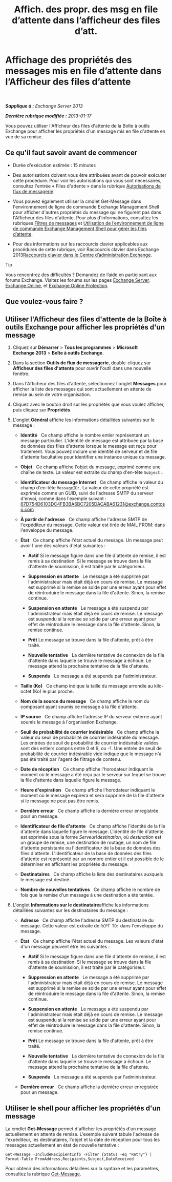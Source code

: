 ﻿---
title: 'Affich. des propr. des msg en file d’attente dans l’afficheur des files d’att.'
TOCTitle: Affichage des propriétés des messages mis en file d’attente dans l’Afficheur des files d’attente
ms:assetid: 9d15d8b8-e061-4288-9354-df58e282fb6b
ms:mtpsurl: https://technet.microsoft.com/fr-fr/library/Bb123934(v=EXCHG.150)
ms:contentKeyID: 50478880
ms.date: 05/23/2018
mtps_version: v=EXCHG.150
f1_keywords:
- Microsoft.Exchange.Management.Edge.SystemManager.MessagePropertyPage
ms.translationtype: MT
---

# Affichage des propriétés des messages mis en file d’attente dans l’Afficheur des files d’attente

 

_**Sapplique à :** Exchange Server 2013_

_**Dernière rubrique modifiée :** 2013-01-17_

Vous pouvez utiliser l'Afficheur des files d'attente de la Boîte à outils Exchange pour afficher les propriétés d'un message mis en file d'attente en vue de sa remise.

## Ce qu'il faut savoir avant de commencer

  - Durée d'exécution estimée : 15 minutes

  - Des autorisations doivent vous être attribuées avant de pouvoir exécuter cette procédure. Pour voir les autorisations qui vous sont nécessaires, consultez l'entrée « Files d'attente » dans la rubrique [Autorisations de flux de messagerie](mail-flow-permissions-exchange-2013-help.md).

  - Vous pouvez également utiliser la cmdlet Get-Message dans l'environnement de ligne de commande Exchange Management Shell pour afficher d'autres propriétés du message qui ne figurent pas dans l'Afficheur des files d'attente. Pour plus d'informations, consultez les rubriques [Filtres de messages](message-filters-exchange-2013-help.md) et [Utilisation de l’environnement de ligne de commande Exchange Management Shell pour gérer les files d’attente](use-the-exchange-management-shell-to-manage-queues-exchange-2013-help.md).

  - Pour des informations sur les raccourcis clavier applicables aux procédures de cette rubrique, voir Raccourcis clavier dans Exchange 2013[Raccourcis clavier dans le Centre d’administration Exchange](keyboard-shortcuts-in-the-exchange-admin-center-exchange-online-protection-help.md).

> [!TIP]
> Vous rencontrez des difficultés ? Demandez de l’aide en participant aux forums Exchange. Visitez les forums sur les pages <a href="https://go.microsoft.com/fwlink/p/?linkid=60612">Exchange Server</a>, <a href="https://go.microsoft.com/fwlink/p/?linkid=267542">Exchange Online</a>, et <a href="https://go.microsoft.com/fwlink/p/?linkid=285351">Exchange Online Protection</a>.


## Que voulez-vous faire ?

## Utiliser l'Afficheur des files d'attente de la Boîte à outils Exchange pour afficher les propriétés d'un message

1.  Cliquez sur **Démarrer** \> **Tous les programmes** \> **Microsoft Exchange 2013** \> **Boîte à outils Exchange**.

2.  Dans la section **Outils de flux de messagerie**, double-cliquez sur **Afficheur des files d'attente** pour ouvrir l'outil dans une nouvelle fenêtre.

3.  Dans l'Afficheur des files d'attente, sélectionnez l'onglet **Messages** pour afficher la liste des messages qui sont actuellement en attente de remise au sein de votre organisation.

4.  Cliquez avec le bouton droit sur les propriétés que vous voulez afficher, puis cliquez sur **Propriétés**.

5.  L'onglet **Général** affiche les informations détaillées suivantes sur le message :
    
      - **Identité**   Ce champ affiche le nombre entier représentant un message particulier. L'identité de message est attribuée par la base de données des files d'attente lorsque le message est reçu pour traitement. Vous pouvez inclure une identité de serveur et de file d'attente facultative pour identifier une instance unique du message.
    
      - **Objet**   Ce champ affiche l'objet du message, exprimé comme une chaîne de texte. La valeur est extraite du champ d'en-tête `Subject:`.
    
      - **Identificateur du message Internet**   Ce champ affiche la valeur du champ d'en-tête `MessageID:`. La valeur de cette propriété est exprimée comme un GUID, suivi de l'adresse SMTP du serveur d'envoi, comme dans l'exemple suivant : 67D754D6103DC4FB3BA6BC7205DACABA61231@exchange.contoso.com
    
      - **À partir de l'adresse**   Ce champ affiche l'adresse SMTP de l'expéditeur du message. Cette valeur est tirée de MAIL FROM: dans l'enveloppe du message.
    
      - **État**   Ce champ affiche l'état actuel du message. Un message peut avoir l'une des valeurs d'état suivantes :
        
          - **Actif** Si le message figure dans une file d'attente de remise, il est remis à sa destination. Si le message se trouve dans la file d'attente de soumission, il est traité par le catégoriseur.
        
          - **Suppression en attente**   Le message a été supprimé par l'administrateur mais était déjà en cours de remise. Le message est supprimé si la remise se solde par une erreur ayant pour effet de réintroduire le message dans la file d'attente. Sinon, la remise continue.
        
          - **Suspension en attente**   Le message a été suspendu par l'administrateur mais était déjà en cours de remise. Le message est suspendu si la remise se solde par une erreur ayant pour effet de réintroduire le message dans la file d'attente. Sinon, la remise continue.
        
          - **Prêt** Le message se trouve dans la file d'attente, prêt à être traité.
        
          - **Nouvelle tentative**   La dernière tentative de connexion de la file d'attente dans laquelle se trouve le message a échoué. Le message attend la prochaine tentative de la file d'attente.
        
          - **Suspendu**   Le message a été suspendu par l'administrateur.
    
      - **Taille (Ko)**   Ce champ indique la taille du message arrondie au kilo-octet (Ko) le plus proche.
    
      - **Nom de la source du message**   Ce champ affiche le nom du composant ayant soumis ce message à la file d'attente.
    
      - **IP source**   Ce champ affiche l'adresse IP du serveur externe ayant soumis le message à l'organisation Exchange.
    
      - **Seuil de probabilité de courrier indésirable**   Ce champ affiche la valeur du seuil de probabilité de courrier indésirable du message. Les entrées de seuil de probabilité de courrier indésirable valides sont des entiers compris entre 0 et 9, ou -1. Une entrée de seuil de probabilité de courrier indésirable vide indique que le message n'a pas été traité par l'agent de filtrage de contenu.
    
      - **Date de réception**   Ce champ affiche l'horodateur indiquant le moment où le message a été reçu par le serveur sur lequel se trouve la file d'attente dans laquelle figure le message.
    
      - **Heure d'expiration**   Ce champ affiche l'horodateur indiquant le moment où le message expirera et sera supprimé de la file d'attente si le message ne peut pas être remis.
    
      - **Dernière erreur**   Ce champ affiche la dernière erreur enregistrée pour un message.
    
      - **Identificateur de file d'attente**   Ce champ affiche l'identité de la file d'attente dans laquelle figure le message. L'identité de file d'attente est exprimée sous la forme *Serveur\\destination*, où *destination* est un groupe de remise, une destination de routage, un nom de file d'attente persistante ou l'identificateur de la base de données des files d'attente. L'identificateur de la base de données des files d'attente est représenté par un nombre entier et il est possible de le déterminer en affichant les propriétés du message.
    
      - **Destinataires**   Ce champ affiche la liste des destinataires auxquels le message est destiné.
    
      - **Nombre de nouvelles tentatives**   Ce champ affiche le nombre de fois que la remise d'un message à une destination a été tentée.

6.  L'onglet **Informations sur le destinataire**affiche les informations détaillées suivantes sur les destinataires du message :
    
      - **Adresse**   Ce champ affiche l'adresse SMTP du destinataire du message. Cette valeur est extraite de `RCPT TO:` dans l'enveloppe du message.
    
      - **État**   Ce champ affiche l'état actuel du message. Les valeurs d'état d'un message peuvent être les suivantes :
        
          - **Actif** Si le message figure dans une file d'attente de remise, il est remis à sa destination. Si le message se trouve dans la file d'attente de soumission, il est traité par le catégoriseur.
        
          - **Suppression en attente**   Le message a été supprimé par l'administrateur mais était déjà en cours de remise. Le message est supprimé si la remise se solde par une erreur ayant pour effet de réintroduire le message dans la file d'attente. Sinon, la remise continue.
        
          - **Suspension en attente**   Le message a été suspendu par l'administrateur mais était déjà en cours de remise. Le message est suspendu si la remise se solde par une erreur ayant pour effet de réintroduire le message dans la file d'attente. Sinon, la remise continue.
        
          - **Prêt** Le message se trouve dans la file d'attente, prêt à être traité.
        
          - **Nouvelle tentative**   La dernière tentative de connexion de la file d'attente dans laquelle se trouve le message a échoué. Le message attend la prochaine tentative de la file d'attente.
        
          - **Suspendu**   Le message a été suspendu par l'administrateur.
    
      - **Dernière erreur**   Ce champ affiche la dernière erreur enregistrée pour un message.

## Utiliser le shell pour afficher les propriétés d'un message

La cmdlet **Get-Message** permet d'afficher les propriétés d'un message actuellement en attente de remise. L'exemple suivant tabule l'adresse de l'expéditeur, les destinataires, l'objet et la date de réception pour tous les messages actuellement en état de nouvelle tentative :

    Get-Message -IncludeRecipientInfo -Filter {Status -eq "Retry"} | Format-Table FromAddress,Recipients,Subject,DateReceived

Pour obtenir des informations détaillées sur la syntaxe et les paramètres, consultez la rubrique [Get-Message](https://technet.microsoft.com/fr-fr/library/bb124738\(v=exchg.150\)).

